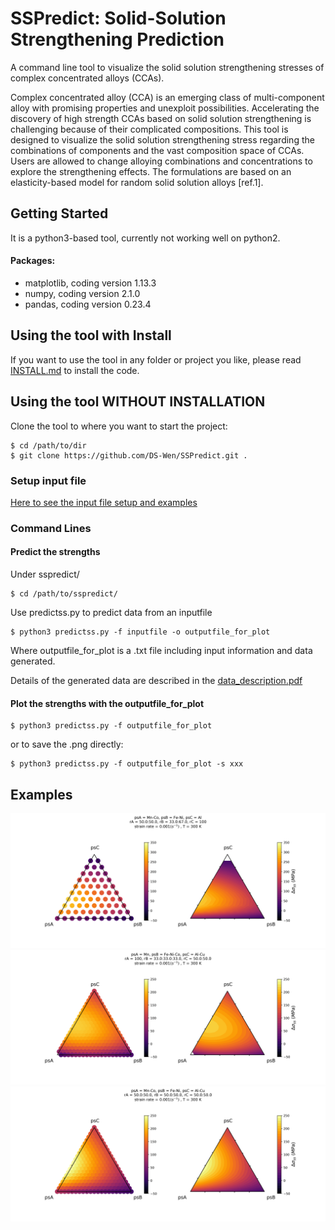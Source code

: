 # SSPredict: Solid-Solution Strengthening Prediction

A command line tool to visualize the solid solution strengthening stresses of complex concentrated alloys (CCAs).  
  
Complex concentrated alloy (CCA) is an emerging class of multi-component alloy with promising properties and unexploit possibilities. Accelerating the discovery of high strength CCAs based on solid solution strengthening is challenging because of their complicated compositions. This tool is designed to visualize the solid solution strengthening stress regarding the combinations of components and the vast composition space of CCAs. Users are allowed to change alloying combinations and concentrations to explore the strengthening effects. The formulations are based on an elasticity-based model for random solid solution alloys [ref.1].

## Getting Started
It is a python3-based tool, currently not working well on python2.  
#### Packages:
* matplotlib, coding version 1.13.3
* numpy, coding version 2.1.0
* pandas, coding version 0.23.4

## Using the tool with Install
If you want to use the tool in any folder or project you like, please read [INSTALL.md](/INSTALL.md) to install the code.  

## Using the tool WITHOUT INSTALLATION
Clone the tool to where you want to start the project:
```  
$ cd /path/to/dir
$ git clone https://github.com/DS-Wen/SSPredict.git .
```
### Setup input file
[Here to see the input file setup and examples](/examples/input_guide.md)
### Command Lines
#### Predict the strengths
Under sspredict/ 
```
$ cd /path/to/sspredict/
```
Use predictss.py to predict data from an inputfile
```
$ python3 predictss.py -f inputfile -o outputfile_for_plot  
```
Where outputfile_for_plot is a .txt file including input information and data generated.  

Details of the generated data are described in the [data_description.pdf](examples/output_description.pdf)
#### Plot the strengths with the outputfile_for_plot
```
$ python3 predictss.py -f outputfile_for_plot
```
or to save the .png directly:
```
$ python3 predictss.py -f outputfile_for_plot -s xxx
```
## Examples
![](examples/MnFe-CoNi-Al/MnFe-CoNi-Al_plot.png)
![](examples/Mn-FeCoNi-AlCu/Mn-FeCoNi-AlCu_plot.png)
![](examples/MnFe-CoNi-AlCu/MnFe-CoNi-AlCu_plot.png)

     
